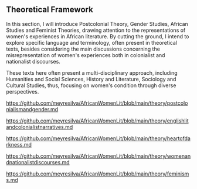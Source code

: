 ## Theoretical Framework

In this section, I will introduce Postcolonial Theory, 
Gender Studies, African Studies and Feminist Theories, drawing attention to the representations of women's experiences
in African literature. By cutting the ground, I intend to explore specific language and terminology, often present in theoretical texts, besides considering 
the main discussions concerning the misrepresentation of women's experiences both in colonialist and nationalist discourses. 

These texts here often present a multi-disciplinary approach, including Humanities and Social 
Sciences, History and Literature, Sociology and Cultural Studies, thus, focusing on women's condition through diverse perspectives.  


https://github.com/meyresilva/AfricanWomenLit/blob/main/theory/postcolonialismandgender.md

https://github.com/meyresilva/AfricanWomenLit/blob/main/theory/englishlitandcolonialistnarratives.md

https://github.com/meyresilva/AfricanWomenLit/blob/main/theory/heartofdarkness.md

https://github.com/meyresilva/AfricanWomenLit/blob/main/theory/womenandnationalistdiscourses.md

https://github.com/meyresilva/AfricanWomenLit/blob/main/theory/feminisms.md


